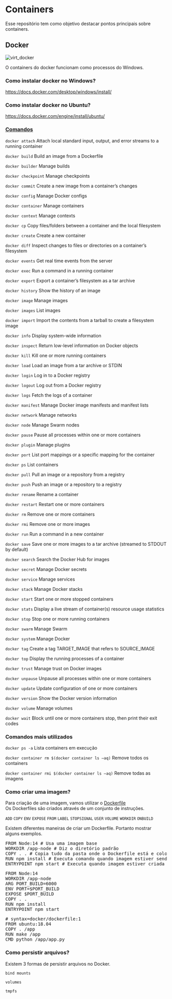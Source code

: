 # Containers

Esse repositório tem como objetivo destacar pontos principais sobre containers.

## Docker

![virt_docker](https://user-images.githubusercontent.com/41132563/154765115-020bac2d-6701-491c-b638-4f2c8c6c6020.png)

O containers do docker funcionam como processos do Windows.

### Como instalar docker no Windows? 

https://docs.docker.com/desktop/windows/install/

### Como instalar docker no Ubuntu?

https://docs.docker.com/engine/install/ubuntu/

### [Comandos](https://docs.docker.com/engine/reference/commandline/docker/)

`docker attach`	Attach local standard input, output, and error streams to a running container

`docker build`	Build an image from a Dockerfile

`docker builder`	Manage builds

`docker checkpoint`	Manage checkpoints

`docker commit`	Create a new image from a container’s changes

`docker config`	Manage Docker configs

`docker container`	Manage containers

`docker context`	Manage contexts

`docker cp`	Copy files/folders between a container and the local filesystem

`docker create`	Create a new container

`docker diff`	Inspect changes to files or directories on a container’s filesystem

`docker events`	Get real time events from the server

`docker exec`	Run a command in a running container

`docker export`	Export a container’s filesystem as a tar archive

`docker history`	Show the history of an image

`docker image`	Manage images

`docker images`	List images

`docker import`	Import the contents from a tarball to create a filesystem image

`docker info`	Display system-wide information

`docker inspect`	Return low-level information on Docker objects

`docker kill`	Kill one or more running containers

`docker load`	Load an image from a tar archive or STDIN

`docker login`	Log in to a Docker registry

`docker logout`	Log out from a Docker registry

`docker logs`	Fetch the logs of a container

`docker manifest`	Manage Docker image manifests and manifest lists

`docker network`	Manage networks

`docker node`	Manage Swarm nodes

`docker pause`	Pause all processes within one or more containers

`docker plugin`	Manage plugins

`docker port`	List port mappings or a specific mapping for the container

`docker ps`	List containers

`docker pull`	Pull an image or a repository from a registry

`docker push`	Push an image or a repository to a registry

`docker rename`	Rename a container

`docker restart`	Restart one or more containers

`docker rm`	Remove one or more containers

`docker rmi`	Remove one or more images

`docker run`	Run a command in a new container

`docker save`	Save one or more images to a tar archive (streamed to STDOUT by default)

`docker search`	Search the Docker Hub for images

`docker secret`	Manage Docker secrets

`docker service`	Manage services

`docker stack`	Manage Docker stacks

`docker start`	Start one or more stopped containers

`docker stats`	Display a live stream of container(s) resource usage statistics

`docker stop`	Stop one or more running containers

`docker swarm`	Manage Swarm

`docker system`	Manage Docker

`docker tag`	Create a tag TARGET_IMAGE that refers to SOURCE_IMAGE

`docker top`	Display the running processes of a container

`docker trust`	Manage trust on Docker images

`docker unpause`	Unpause all processes within one or more containers

`docker update`	Update configuration of one or more containers

`docker version`	Show the Docker version information

`docker volume`	Manage volumes

`docker wait`	Block until one or more containers stop, then print their exit codes

### Comandos mais utilizados

`docker ps -a` Lista containers em execução

`docker container rm $(docker container ls –aq)` Remove todos os containers

`docker container rmi $(docker container ls –aq)` Remove todas as imagens

### Como criar uma imagem?

Para criação de uma imagem, vamos utilizar o [Dockerfile](https://docs.docker.com/engine/reference/builder/#from) <br />
Os Dockerfiles são criados através de um conjunto de instruções.

`ADD`
`COPY`
`ENV`
`EXPOSE`
`FROM`
`LABEL`
`STOPSIGNAL`
`USER`
`VOLUME`
`WORKDIR`
`ONBUILD`

Existem diferentes maneiras de criar um Dockerfile. Portanto mostrar alguns exemplos.

<pre>
FROM Node:14 # Usa uma imagem base
WORKDIR /app-node # Diz o diretório padrão
COPY . . # Copia tudo da pasta onde o Dockerfile está e coloca no diretório padrão dentro da imagem
RUN npm install # Executa comando quando imagem estiver sendo criada
ENTRYPOINT npm start # Executa quando imagem estiver criada
</pre>

<pre>
FROM Node:14 
WORKDIR /app-node
ARG PORT_BUILD=6000
ENV PORT=$PORT_BUILD
EXPOSE $PORT_BUILD
COPY . . 
RUN npm install 
ENTRYPOINT npm start
</pre>

<pre>
# syntax=docker/dockerfile:1
FROM ubuntu:18.04
COPY . /app
RUN make /app
CMD python /app/app.py
</pre>

### Como persistir arquivos?

Existem 3 formas de persistir arquivos no Docker.

`bind mounts`

`volumes`

`tmpfs`
